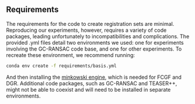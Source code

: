 ## Requirements
The requirements for the code to create registration sets are minimal. Reproducing our experiments, however, requires a variety of code packages, leading unfortunately to incompatibilities and
complications. The provided .yml files  detail two environments we used: 
one for experiments involving the GC-RANSAC code base, and one for other experiments. 
To recreate these environment, we recommend running:
```bash
conda env create -f requirements/basis.yml
```
And then installing the [minkowski engine](https://github.com/NVIDIA/MinkowskiEngine), which is needed
for FCGF and DGR. 
Additional code packages, such as GC-RANSAC and TEASER++, might not be able to coexist and will need to
be installed in separate environments. 
